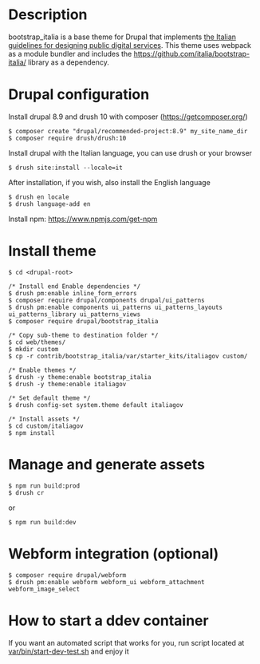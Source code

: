 # Description
bootstrap_italia is a base theme for Drupal that implements [the Italian guidelines for designing public digital services](https://docs.italia.it/italia/designers-italia/design-linee-guida-docs/).
This theme uses webpack as a module bundler and includes the https://github.com/italia/bootstrap-italia/ library as a dependency.

# Drupal configuration
Install drupal 8.9 and drush 10 with composer (https://getcomposer.org/)

    $ composer create "drupal/recommended-project:8.9" my_site_name_dir
    $ composer require drush/drush:10

Install drupal with the Italian language, you can use drush or your browser

    $ drush site:install --locale=it

After installation, if you wish, also install the English language

    $ drush en locale
    $ drush language-add en

Install npm: https://www.npmjs.com/get-npm

# Install theme
    $ cd <drupal-root>

    /* Install end Enable dependencies */
    $ drush pm:enable inline_form_errors
    $ composer require drupal/components drupal/ui_patterns
    $ drush pm:enable components ui_patterns ui_patterns_layouts ui_patterns_library ui_patterns_views
    $ composer require drupal/bootstrap_italia

    /* Copy sub-theme to destination folder */
    $ cd web/themes/
    $ mkdir custom
    $ cp -r contrib/bootstrap_italia/var/starter_kits/italiagov custom/

    /* Enable themes */
    $ drush -y theme:enable bootstrap_italia
    $ drush -y theme:enable italiagov

    /* Set default theme */
    $ drush config-set system.theme default italiagov

    /* Install assets */
    $ cd custom/italiagov
    $ npm install

# Manage and generate assets
    $ npm run build:prod
    $ drush cr

or

    $ npm run build:dev

# Webform integration (optional)
    $ composer require drupal/webform
    $ drush pm:enable webform webform_ui webform_attachment webform_image_select

# How to start a ddev container
If you want an automated script that works for you, run script located at [var/bin/start-dev-test.sh](https://git.drupalcode.org/project/bootstrap_italia/-/tree/8.x-0.x/var/bin/start-dev-test.sh) and enjoy it
